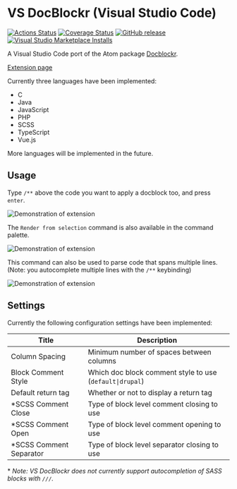 # VS DocBlockr (Visual Studio Code)

[![Actions Status](https://img.shields.io/github/workflow/status/jeremyvii/vs-docblockr/Tests.svg?logo=github)](https://github.com/jeremyvii/vs-docblockr/actions)
[![Coverage Status](https://coveralls.io/repos/github/jeremyvii/vs-docblockr/badge.svg?branch=main)](https://coveralls.io/github/jeremyvii/vs-docblockr?branch=main)
[![GitHub release](https://img.shields.io/github/release/jeremyvii/vs-docblockr.svg)](https://github.com/jeremyvii/vs-docblockr/releases/latest)
[![Visual Studio Marketplace Installs](https://img.shields.io/visual-studio-marketplace/i/jeremyljackson.vs-docblock)](https://marketplace.visualstudio.com/items?itemName=jeremyljackson.vs-docblock)

A Visual Studio Code port of the Atom package [Docblockr](https://github.com/nikhilkalige/docblockr).

[Extension page](https://marketplace.visualstudio.com/items?itemName=jeremyljackson.vs-docblock)

Currently three languages have been implemented:

* C
* Java
* JavaScript
* PHP
* SCSS
* TypeScript
* Vue.js

More languages will be implemented in the future.

## Usage

Type `/**` above the code you want to apply a docblock too, and press `enter`.

![Demonstration of extension](assets/demo.gif)

The `Render from selection` command is also available in the command palette.

![Demonstration of extension](assets/command-demo.gif)

This command can also be used to parse code that spans multiple lines. (Note:
you autocomplete multiple lines with the `/**` keybinding)

![Demonstration of extension](assets/command-demo-2.gif)

## Settings

Currently the following configuration settings have been implemented:

| Title                    | Description                                               |
|--------------------------|-----------------------------------------------------------|
| Column Spacing           | Minimum number of spaces between columns                  |
| Block Comment Style      | Which doc block comment style to use (`default\|drupal`)  |
| Default return tag       | Whether or not to display a return tag                    |
| \*SCSS Comment Close     | Type of block level comment closing to use                |
| \*SCSS Comment Open      | Type of block level comment opening to use                |
| \*SCSS Comment Separator | Type of block level separator closing to use              |

\* *Note: VS DocBlockr does not currently support autocompletion of SASS blocks with `///`.*
